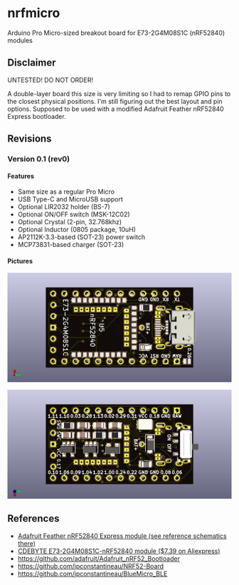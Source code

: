 # nrfmicro

Arduino Pro Micro-sized breakout board for E73-2G4M08S1C (nRF52840) modules

## Disclaimer

UNTESTED! DO NOT ORDER!

A double-layer board this size is very limiting so I had to remap GPIO pins to the closest physical positions.
I'm still figuring out the best layout and pin options.
Supposed to be used with a modified Adafruit Feather nRF52840 Express bootloader.

## Revisions

### Version 0.1 (rev0)

#### Features

* Same size as a regular Pro Micro
* USB Type-C and MicroUSB support
* Optional LIR2032 holder (BS-7)
* Optional ON/OFF switch (MSK-12C02)
* Optional Crystal (2-pin, 32.768khz)
* Optional Inductor (0805 package, 10uH)
* AP2112K-3.3-based (SOT-23) power switch
* MCP73831-based charger (SOT-23)

#### Pictures

![](images/nrfmicro-0.1-front.png)

![](images/nrfmicro-0.1-back.png)

## References

* [Adafruit Feather nRF52840 Express module (see reference schematics there)](https://www.adafruit.com/product/4062)
* [CDEBYTE E73-2G4M08S1C-nRF52840 module ($7.39 on Aliexpress)](https://www.aliexpress.com/item//32944356249.html)
* https://github.com/adafruit/Adafruit_nRF52_Bootloader
* https://github.com/jpconstantineau/NRF52-Board
* https://github.com/jpconstantineau/BlueMicro_BLE
